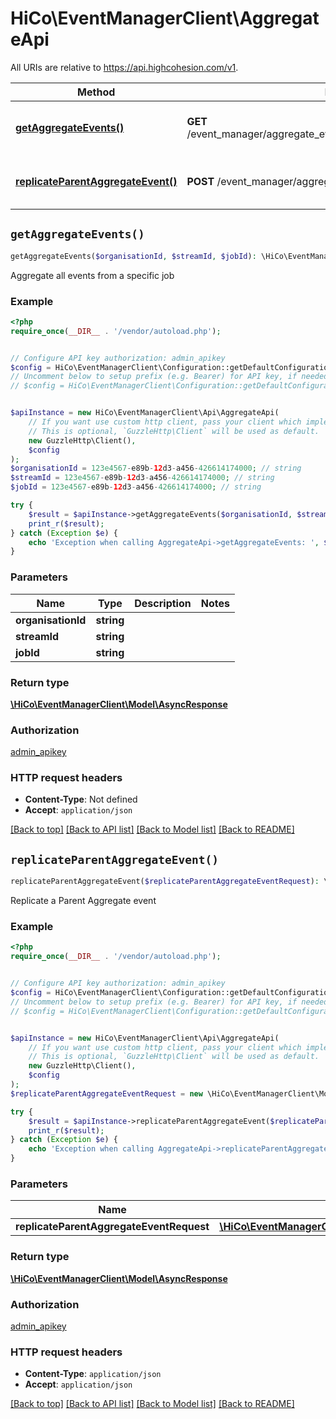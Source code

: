 # HiCo\EventManagerClient\AggregateApi

All URIs are relative to https://api.highcohesion.com/v1.

Method | HTTP request | Description
------------- | ------------- | -------------
[**getAggregateEvents()**](AggregateApi.md#getAggregateEvents) | **GET** /event_manager/aggregate_events/{organisation_id}/{stream_id}/{job_id} | Aggregate all events from a specific job
[**replicateParentAggregateEvent()**](AggregateApi.md#replicateParentAggregateEvent) | **POST** /event_manager/aggregate_events/replicate_parent | Replicate a Parent Aggregate event


## `getAggregateEvents()`

```php
getAggregateEvents($organisationId, $streamId, $jobId): \HiCo\EventManagerClient\Model\AsyncResponse
```

Aggregate all events from a specific job

### Example

```php
<?php
require_once(__DIR__ . '/vendor/autoload.php');


// Configure API key authorization: admin_apikey
$config = HiCo\EventManagerClient\Configuration::getDefaultConfiguration()->setApiKey('apikey', 'YOUR_API_KEY');
// Uncomment below to setup prefix (e.g. Bearer) for API key, if needed
// $config = HiCo\EventManagerClient\Configuration::getDefaultConfiguration()->setApiKeyPrefix('apikey', 'Bearer');


$apiInstance = new HiCo\EventManagerClient\Api\AggregateApi(
    // If you want use custom http client, pass your client which implements `GuzzleHttp\ClientInterface`.
    // This is optional, `GuzzleHttp\Client` will be used as default.
    new GuzzleHttp\Client(),
    $config
);
$organisationId = 123e4567-e89b-12d3-a456-426614174000; // string
$streamId = 123e4567-e89b-12d3-a456-426614174000; // string
$jobId = 123e4567-e89b-12d3-a456-426614174000; // string

try {
    $result = $apiInstance->getAggregateEvents($organisationId, $streamId, $jobId);
    print_r($result);
} catch (Exception $e) {
    echo 'Exception when calling AggregateApi->getAggregateEvents: ', $e->getMessage(), PHP_EOL;
}
```

### Parameters

Name | Type | Description  | Notes
------------- | ------------- | ------------- | -------------
 **organisationId** | **string**|  |
 **streamId** | **string**|  |
 **jobId** | **string**|  |

### Return type

[**\HiCo\EventManagerClient\Model\AsyncResponse**](../Model/AsyncResponse.md)

### Authorization

[admin_apikey](../../README.md#admin_apikey)

### HTTP request headers

- **Content-Type**: Not defined
- **Accept**: `application/json`

[[Back to top]](#) [[Back to API list]](../../README.md#endpoints)
[[Back to Model list]](../../README.md#models)
[[Back to README]](../../README.md)

## `replicateParentAggregateEvent()`

```php
replicateParentAggregateEvent($replicateParentAggregateEventRequest): \HiCo\EventManagerClient\Model\AsyncResponse
```

Replicate a Parent Aggregate event

### Example

```php
<?php
require_once(__DIR__ . '/vendor/autoload.php');


// Configure API key authorization: admin_apikey
$config = HiCo\EventManagerClient\Configuration::getDefaultConfiguration()->setApiKey('apikey', 'YOUR_API_KEY');
// Uncomment below to setup prefix (e.g. Bearer) for API key, if needed
// $config = HiCo\EventManagerClient\Configuration::getDefaultConfiguration()->setApiKeyPrefix('apikey', 'Bearer');


$apiInstance = new HiCo\EventManagerClient\Api\AggregateApi(
    // If you want use custom http client, pass your client which implements `GuzzleHttp\ClientInterface`.
    // This is optional, `GuzzleHttp\Client` will be used as default.
    new GuzzleHttp\Client(),
    $config
);
$replicateParentAggregateEventRequest = new \HiCo\EventManagerClient\Model\ReplicateParentAggregateEventRequest(); // \HiCo\EventManagerClient\Model\ReplicateParentAggregateEventRequest | Event Data

try {
    $result = $apiInstance->replicateParentAggregateEvent($replicateParentAggregateEventRequest);
    print_r($result);
} catch (Exception $e) {
    echo 'Exception when calling AggregateApi->replicateParentAggregateEvent: ', $e->getMessage(), PHP_EOL;
}
```

### Parameters

Name | Type | Description  | Notes
------------- | ------------- | ------------- | -------------
 **replicateParentAggregateEventRequest** | [**\HiCo\EventManagerClient\Model\ReplicateParentAggregateEventRequest**](../Model/ReplicateParentAggregateEventRequest.md)| Event Data |

### Return type

[**\HiCo\EventManagerClient\Model\AsyncResponse**](../Model/AsyncResponse.md)

### Authorization

[admin_apikey](../../README.md#admin_apikey)

### HTTP request headers

- **Content-Type**: `application/json`
- **Accept**: `application/json`

[[Back to top]](#) [[Back to API list]](../../README.md#endpoints)
[[Back to Model list]](../../README.md#models)
[[Back to README]](../../README.md)
